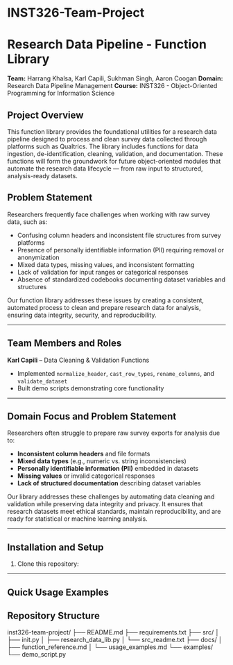 # INST326-Team-Project

# Research Data Pipeline - Function Library

**Team:** Harrang Khalsa, Karl Capili, Sukhman Singh, Aaron Coogan
**Domain:** Research Data Pipeline Management
**Course:** INST326 - Object-Oriented Programming for Information Science  

## Project Overview

This function library provides the foundational utilities for a research data pipeline designed to process and clean survey data collected through platforms such as Qualtrics. The library includes functions for data ingestion, de-identification, cleaning, validation, and documentation. These functions will form the groundwork for future object-oriented modules that automate the research data lifecycle — from raw input to structured, analysis-ready datasets.

## Problem Statement

Researchers frequently face challenges when working with raw survey data, such as:
  - Confusing column headers and inconsistent file structures from survey platforms
  - Presence of personally identifiable information (PII) requiring removal or anonymization
  - Mixed data types, missing values, and inconsistent formatting
  - Lack of validation for input ranges or categorical responses
  - Absence of standardized codebooks documenting dataset variables and structures

Our function library addresses these issues by creating a consistent, automated process to clean and prepare research data for analysis, ensuring data integrity, security, and reproducibility.

---

## Team Members and Roles

**Karl Capili** – Data Cleaning & Validation Functions  
- Implemented `normalize_header`, `cast_row_types`, `rename_columns`, and `validate_dataset`  
- Built demo scripts demonstrating core functionality  



---

## Domain Focus and Problem Statement

Researchers often struggle to prepare raw survey exports for analysis due to:
- **Inconsistent column headers** and file formats  
- **Mixed data types** (e.g., numeric vs. string inconsistencies)  
- **Personally identifiable information (PII)** embedded in datasets  
- **Missing values** or invalid categorical responses  
- **Lack of structured documentation** describing dataset variables  

Our library addresses these challenges by automating data cleaning and validation while preserving data integrity and privacy. It ensures that research datasets meet ethical standards, maintain reproducibility, and are ready for statistical or machine learning analysis.

---

## Installation and Setup

1. Clone this repository:


---

## Quick Usage Examples



## Repository Structure
inst326-team-project/ 
├── README.md 
├── requirements.txt 
├── src/ 
│ ├── init.py 
│ ├── research_data_lib.py 
│ └── src_readme.txt 
├── docs/ 
│ ├── function_reference.md 
│ └── usage_examples.md 
└── examples/ 
└── demo_script.py 
